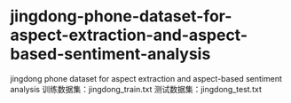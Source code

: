 # jingdong-phone-dataset-for-aspect-extraction-and-aspect-based-sentiment-analysis
jingdong phone dataset for aspect extraction and aspect-based sentiment analysis
训练数据集：jingdong_train.txt
测试数据集：jingdong_test.txt
